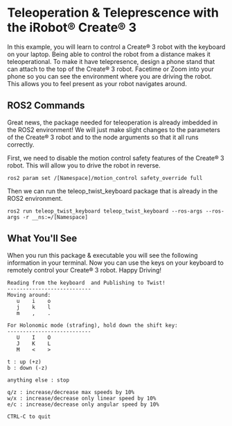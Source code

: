 # Teleoperation & Teleprescence with the iRobot® Create® 3

In this example, you will learn to control a Create® 3 robot with the keyboard on your laptop. Being able to control the robot from a distance makes it teleoperational. To make it have telepresence, design a phone stand that can attach to the top of the Create® 3 robot. Facetime or Zoom into your phone so you can see the environment where you are driving the robot. This allows you to feel present as your robot navigates around. 

## ROS2 Commands 

Great news, the package needed for teleoperation is already imbedded in the ROS2 environment! We will just make slight changes to the parameters of the Create® 3 robot and to the node arguments so that it all runs correctly. 

First, we need to disable the motion control safety features of the Create® 3 robot. This will allow you to drive the robot in reverse. 

```
ros2 param set /[Namespace]/motion_control safety_override full
```

Then we can run the teleop_twist_keyboard package that is already in the ROS2 environment. 

```
ros2 run teleop_twist_keyboard teleop_twist_keyboard --ros-args --ros-args -r __ns:=/[Namespace]
```

## What You'll See

When you run this package & executable you will see the following information in your terminal. Now you can use the keys on your keyboard to remotely control your Create® 3 robot. Happy Driving!

```
Reading from the keyboard  and Publishing to Twist!
---------------------------
Moving around:
   u    i    o
   j    k    l
   m    ,    .

For Holonomic mode (strafing), hold down the shift key:
---------------------------
   U    I    O
   J    K    L
   M    <    >

t : up (+z)
b : down (-z)

anything else : stop

q/z : increase/decrease max speeds by 10%
w/x : increase/decrease only linear speed by 10%
e/c : increase/decrease only angular speed by 10%

CTRL-C to quit
```
